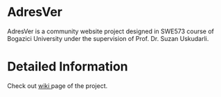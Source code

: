 # AdresVer
AdresVer is a community website project designed in SWE573 course of Bogazici University under the supervision of Prof. Dr. Suzan Uskudarli.

<h1>Detailed Information</h1>
Check out <a href="https://github.com/emreerkaslan/AdresVer/wiki"> wiki </a> page of the project.
